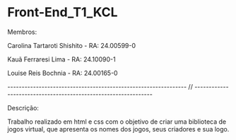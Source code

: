 # Front-End_T1_KCL

Membros:

Carolina Tartaroti Shishito - RA: 24.00599-0

Kauã Ferraresi Lima - RA: 24.10090-1

Louise Reis Bochnia - RA: 24.00165-0


--------------------------------------------------------------- // ---------------------------------------------------------------


Descrição:

Trabalho realizado em html e css com o objetivo de criar uma biblioteca de jogos virtual, que apresenta os nomes dos jogos, seus criadores e sua logo.
